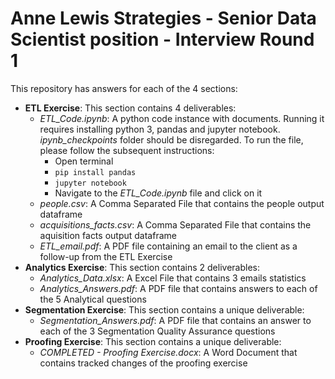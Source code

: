 # Anne Lewis Strategies - Senior Data Scientist position - Interview Round 1

This repository has answers for each of the 4 sections:
* **ETL Exercise**: This section contains 4 deliverables:
  * *ETL_Code.ipynb*: A python code instance with documents. Running it requires installing python 3, pandas and jupyter notebook. *ipynb_checkpoints* folder should be disregarded. To run the file, please follow the subsequent instructions:
      * Open terminal
      * ```pip install pandas```
      * ```jupyter notebook```
      * Navigate to the *ETL_Code.ipynb* file and click on it
  * *people.csv*: A Comma Separated File that contains the people output dataframe
  * *acquisitions_facts.csv*: A Comma Separated File that contains the aquisition facts output dataframe
  * *ETL_email.pdf*: A PDF file containing an email to the client as a follow-up from the ETL Exercise
* **Analytics Exercise**: This section contains 2 deliverables:
  * *Analytics_Data.xlsx*: A Excel File that contains 3 emails statistics
  * *Analytics_Answers.pdf*: A PDF file that contains answers to each of the 5 Analytical questions
* **Segmentation Exercise**: This section contains a unique deliverable:
  * *Segmentation_Answers.pdf*: A PDF file that contains an answer to each of the 3 Segmentation Quality Assurance questions
* **Proofing Exercise**: This section contains a unique deliverable:
  * *COMPLETED - Proofing Exercise.docx*: A Word Document that contains tracked changes of the proofing exercise

